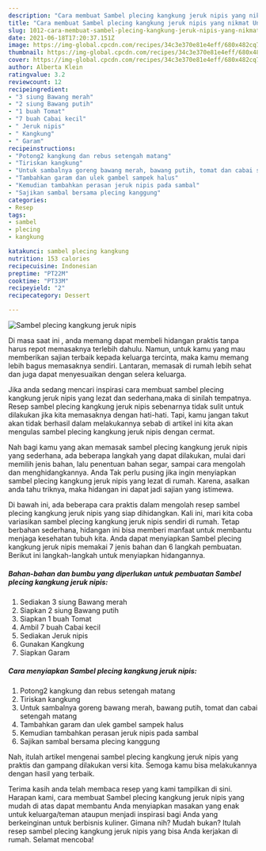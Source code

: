 ```yaml
---
description: "Cara membuat Sambel plecing kangkung jeruk nipis yang nikmat Untuk Jualan"
title: "Cara membuat Sambel plecing kangkung jeruk nipis yang nikmat Untuk Jualan"
slug: 1012-cara-membuat-sambel-plecing-kangkung-jeruk-nipis-yang-nikmat-untuk-jualan
date: 2021-06-18T17:20:37.151Z
image: https://img-global.cpcdn.com/recipes/34c3e370e81e4eff/680x482cq70/sambel-plecing-kangkung-jeruk-nipis-foto-resep-utama.jpg
thumbnail: https://img-global.cpcdn.com/recipes/34c3e370e81e4eff/680x482cq70/sambel-plecing-kangkung-jeruk-nipis-foto-resep-utama.jpg
cover: https://img-global.cpcdn.com/recipes/34c3e370e81e4eff/680x482cq70/sambel-plecing-kangkung-jeruk-nipis-foto-resep-utama.jpg
author: Alberta Klein
ratingvalue: 3.2
reviewcount: 12
recipeingredient:
- "3 siung Bawang merah"
- "2 siung Bawang putih"
- "1 buah Tomat"
- "7 buah Cabai kecil"
- " Jeruk nipis"
- " Kangkung"
- " Garam"
recipeinstructions:
- "Potong2 kangkung dan rebus setengah matang"
- "Tiriskan kangkung"
- "Untuk sambalnya goreng bawang merah, bawang putih, tomat dan cabai setengah matang"
- "Tambahkan garam dan ulek gambel sampek halus"
- "Kemudian tambahkan perasan jeruk nipis pada sambal"
- "Sajikan sambal bersama plecing kanggung"
categories:
- Resep
tags:
- sambel
- plecing
- kangkung

katakunci: sambel plecing kangkung 
nutrition: 153 calories
recipecuisine: Indonesian
preptime: "PT22M"
cooktime: "PT33M"
recipeyield: "2"
recipecategory: Dessert

---
```



![Sambel plecing kangkung jeruk nipis](https://img-global.cpcdn.com/recipes/34c3e370e81e4eff/680x482cq70/sambel-plecing-kangkung-jeruk-nipis-foto-resep-utama.jpg)

Di masa  saat ini , anda memang dapat membeli hidangan praktis tanpa harus repot memasaknya terlebih dahulu. Namun, untuk kamu yang mau memberikan sajian terbaik kepada keluarga tercinta, maka kamu memang lebih bagus memasaknya sendiri. Lantaran, memasak di rumah lebih sehat dan juga dapat menyesuaikan dengan selera keluarga.

Jika anda sedang mencari inspirasi cara membuat sambel plecing kangkung jeruk nipis yang lezat dan sederhana,maka di sinilah tempatnya. Resep sambel plecing kangkung jeruk nipis  sebenarnya tidak sulit untuk dilakukan jika kita memasaknya dengan hati-hati. Tapi, kamu jangan takut akan tidak berhasil dalam melakukannya 
sebab di artikel ini kita akan mengulas sambel plecing kangkung jeruk nipis dengan cermat.  



Nah bagi kamu yang akan memasak sambel plecing kangkung jeruk nipis yang sederhana, ada beberapa langkah yang dapat dilakukan, mulai dari memilih jenis bahan, lalu penentuan bahan segar, sampai cara mengolah dan menghidangkannya. Anda Tak perlu pusing jika ingin menyiapkan sambel plecing kangkung jeruk nipis yang lezat di rumah. Karena, asalkan anda  tahu triknya, maka hidangan ini dapat jadi sajian yang istimewa.

Di bawah ini, ada beberapa cara praktis  dalam mengolah resep sambel plecing kangkung jeruk nipis yang siap dihidangkan. Kali ini, mari kita coba variasikan sambel plecing kangkung jeruk nipis sendiri di rumah. Tetap berbahan sederhana, hidangan ini bisa memberi manfaat untuk membantu menjaga kesehatan tubuh kita. Anda dapat menyiapkan Sambel plecing kangkung jeruk nipis memakai 7 jenis bahan dan 6 langkah pembuatan. Berikut ini langkah-langkah untuk menyiapkan hidangannya.

<!--inarticleads1-->

##### Bahan-bahan dan bumbu yang diperlukan untuk pembuatan Sambel plecing kangkung jeruk nipis:

1. Sediakan 3 siung Bawang merah
1. Siapkan 2 siung Bawang putih
1. Siapkan 1 buah Tomat
1. Ambil 7 buah Cabai kecil
1. Sediakan  Jeruk nipis
1. Gunakan  Kangkung
1. Siapkan  Garam




<!--inarticleads2-->

##### Cara menyiapkan Sambel plecing kangkung jeruk nipis:

1. Potong2 kangkung dan rebus setengah matang
1. Tiriskan kangkung
1. Untuk sambalnya goreng bawang merah, bawang putih, tomat dan cabai setengah matang
1. Tambahkan garam dan ulek gambel sampek halus
1. Kemudian tambahkan perasan jeruk nipis pada sambal
1. Sajikan sambal bersama plecing kanggung




Nah, itulah artikel mengenai  sambel plecing kangkung jeruk nipis  yang praktis dan gampang dilakukan versi kita. Semoga kamu bisa melakukannya dengan hasil yang terbaik. 

Terima kasih anda telah membaca resep yang kami tampilkan di sini. Harapan kami, cara membuat  Sambel plecing kangkung jeruk nipis yang mudah di atas dapat membantu Anda menyiapkan masakan yang enak untuk keluarga/teman ataupun menjadi inspirasi bagi Anda yang berkeinginan untuk berbisnis kuliner. Gimana nih? Mudah bukan? Itulah resep sambel plecing kangkung jeruk nipis yang bisa Anda kerjakan di rumah. Selamat mencoba!

